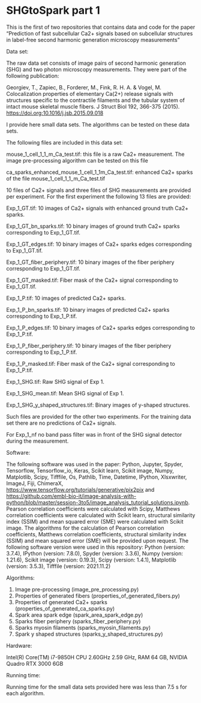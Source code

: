 # SHGtoSpark part 1
This is the first of two repositories that contains data and code for the paper “Prediction of fast subcellular Ca2+ signals based on subcellular structures in label-free second harmonic generation microscopy measurements”

Data set:

The raw data set consists of image pairs of second harmonic generation (SHG) and two photon microscopy measurements. They were part of the following publication:

Georgiev, T., Zapiec, B., Forderer, M., Fink, R. H. A. & Vogel, M. Colocalization properties of elementary Ca(2+) release signals with structures specific to the contractile filaments and the tubular system of intact mouse skeletal muscle fibers. J Struct Biol 192, 366-375 (2015). https://doi.org:10.1016/j.jsb.2015.09.018

I provide here small data sets. The algorithms can be tested on these data sets.

The following files are included in this data set:

mouse_1_cell_1_1_m_Ca_test.tif: this file is a raw Ca2+ measurement. The image pre-processing algorithm can be tested on this file

ca_sparks_enhanced_mouse_1_cell_1_1m_Ca_test.tif: enhanced Ca2+ sparks of the file mouse_1_cell_1_1_m_Ca_test.tif


10 files of Ca2+ signals and three files of SHG measurements are provided per experiment. For the first experiment the following 13 files are provided:

Exp_1_GT.tif: 10 images of Ca2+ signals with enhanced ground truth Ca2+ sparks.

Exp_1_GT_bn_sparks.tif: 10 binary images of ground truth Ca2+ sparks corresponding to Exp_1_GT.tif.

Exp_1_GT_edges.tif: 10 binary images of Ca2+ sparks edges corresponding to Exp_1_GT.tif.

Exp_1_GT_fiber_periphery.tif: 10 binary images of the fiber periphery corresponding to Exp_1_GT.tif.

Exp_1_GT_masked.tif: Fiber mask of the Ca2+ signal corresponding to Exp_1_GT.tif.

Exp_1_P.tif: 10 images of predicted Ca2+ sparks.

Exp_1_P_bn_sparks.tif: 10 binary images of predicted Ca2+ sparks corresponding to Exp_1_P.tif.

Exp_1_P_edges.tif: 10 binary images of Ca2+ sparks edges corresponding to Exp_1_P.tif.

Exp_1_P_fiber_periphery.tif: 10 binary images of the fiber periphery corresponding to Exp_1_P.tif.

Exp_1_P_masked.tif: Fiber mask of the Ca2+ signal corresponding to Exp_1_P.tif.

Exp_1_SHG.tif: Raw SHG signal of Exp 1.

Exp_1_SHG_mean.tif: Mean SHG signal of Exp 1.

Exp_1_SHG_y_shaped_structures.tif: Binary images of y-shaped structures.

Such files are provided for the other two experiments. For the training data set there are no predictions of Ca2+ signals.

For Exp_1_nf no band pass filter was in front of the SHG signal detector during the measurement.

Software:

The following software was used in the paper: Python, Jupyter, Spyder, Tensorflow, Tensorflow_io, Keras, Scikit learn, Scikit image, Numpy, Matplotlib, Scipy, Tifffile, Os, Pathlib, Time, Datetime, IPython, Xlsxwriter, ImageJ, Fiji, ChimeraX, https://www.tensorflow.org/tutorials/generative/pix2pix and https://github.com/embl-bio-it/image-analysis-with-python/blob/master/session-3to5/image_analysis_tutorial_solutions.ipynb.
Pearson correlation coefficients were calculated with Scipy, Matthews correlation coefficients were calculated with Scikit learn, structural similarity index (SSIM) and mean squared error (SME) were calculated with Scikit image. The algorithms for the calculation of Pearson correlation coefficients, Matthews correlation coefficients, structural similarity index (SSIM) and mean squared error (SME) will be provided upon request.
The following software version were used in this repository:
Python (version: 3.7.4), IPython (version: 7.8.0), Spyder (version: 3.3.6), Numpy (version: 1.21.6), Scikit image (version: 0.19.3), Scipy (version: 1.4.1), Matplotlib (version: 3.5.3), Tifffile (version: 2021.11.2)


Algorithms:

1.	Image pre-processing (image_pre_processing.py)
2.	Properties of generated fibers (properties_of_generated_fibers.py)
3.	Properties of generated Ca2+ sparks (properties_of_generated_ca_sparks.py)
4.	Spark area spark edge (spark_area_spark_edge.py)
5.	Sparks fiber periphery (sparks_fiber_periphery.py)
6.	Sparks myosin filaments (sparks_myosin_filaments.py)
7.	Spark y shaped structures (sparks_y_shaped_structures.py)

Hardware:

Intel(R) Core(TM) i7-9850H CPU 2.60GHz   2.59 GHz, RAM 64 GB, NVIDIA Quadro RTX 3000 6GB


Running time:

Running time for the small data sets provided here was less than 7.5 s for each algorithm.
